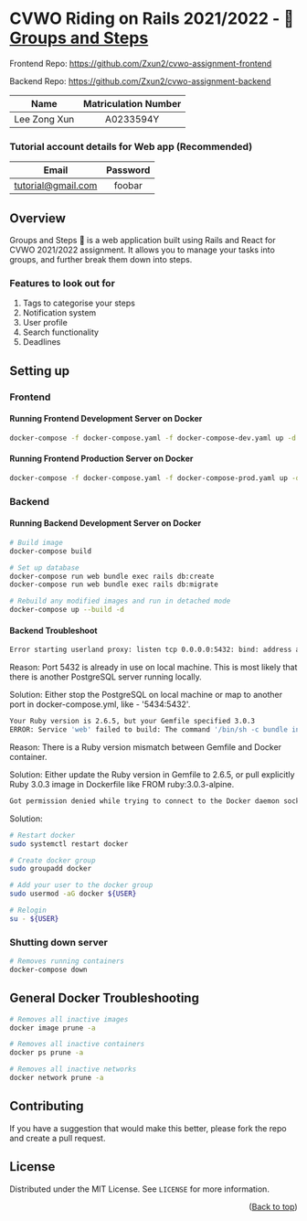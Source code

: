 # CVWO Riding on Rails 2021/2022 - 📝 [Groups and Steps](https://cvwo-groups-and-steps-ts.netlify.app/)

<div id="#top"></div>

Frontend Repo: <https://github.com/Zxun2/cvwo-assignment-frontend>

Backend Repo: <https://github.com/Zxun2/cvwo-assignment-backend>

|     Name     | Matriculation Number |
| :----------: | :------------------: |
| Lee Zong Xun |      A0233594Y       |

### Tutorial account details for Web app (Recommended)

|       Email        | Password |
| :----------------: | :------: |
| tutorial@gmail.com |  foobar  |

## Overview

Groups and Steps 📝 is a web application built using Rails and React for CVWO 2021/2022 assignment. It allows you to manage your tasks into groups, and further break them down into steps.

### Features to look out for

1. Tags to categorise your steps
2. Notification system
3. User profile
4. Search functionality
5. Deadlines

## Setting up

### Frontend

#### Running Frontend Development Server on Docker

```bash
docker-compose -f docker-compose.yaml -f docker-compose-dev.yaml up -d --build
```

#### Running Frontend Production Server on Docker

```bash
docker-compose -f docker-compose.yaml -f docker-compose-prod.yaml up -d --build
```

### Backend

#### Running Backend Development Server on Docker

```bash
# Build image
docker-compose build

# Set up database
docker-compose run web bundle exec rails db:create
docker-compose run web bundle exec rails db:migrate

# Rebuild any modified images and run in detached mode
docker-compose up --build -d
```

#### Backend Troubleshoot

```bash
Error starting userland proxy: listen tcp 0.0.0.0:5432: bind: address already in use
```

Reason: Port 5432 is already in use on local machine. This is most likely that there is another PostgreSQL server running locally.

Solution: Either stop the PostgreSQL on local machine or map to another port in docker-compose.yml, like - '5434:5432'.

```bash
Your Ruby version is 2.6.5, but your Gemfile specified 3.0.3
ERROR: Service 'web' failed to build: The command '/bin/sh -c bundle install' returned a non-zero code: 18
```

Reason: There is a Ruby version mismatch between Gemfile and Docker container.

Solution: Either update the Ruby version in Gemfile to 2.6.5, or pull explicitly Ruby 3.0.3 image in Dockerfile like FROM ruby:3.0.3-alpine.

```bash
Got permission denied while trying to connect to the Docker daemon socket at unix:///var/run/docker.sock: Get http://%2Fvar%2Frun%2Fdocker.sock/v1.40/containers/json: dial unix /var/run/docker.sock: connect: permission denied
```

Solution:

```bash
# Restart docker
sudo systemctl restart docker

# Create docker group
sudo groupadd docker

# Add your user to the docker group
sudo usermod -aG docker ${USER}

# Relogin
su - ${USER}
```

### Shutting down server

```bash
# Removes running containers
docker-compose down
```

## General Docker Troubleshooting

```bash
# Removes all inactive images
docker image prune -a

# Removes all inactive containers
docker ps prune -a

# Removes all inactive networks
docker network prune -a
```

## Contributing

If you have a suggestion that would make this better, please fork the repo and create a pull request.

<!-- LICENSE -->

## License

Distributed under the MIT License. See `LICENSE` for more information.

<p align="right">(<a href="#top">Back to top</a>)</p>
